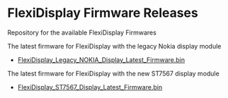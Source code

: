 # FlexiDisplay Firmware Releases
Repository for the available FlexiDisplay Firmwares

The latest firmware for FlexiDisplay with the legacy Nokia display module
- [FlexiDisplay_Legacy_NOKIA_Display_Latest_Firmware.bin](https://github.com/melihkarakelle/FlexiDisplay-Firmware-Releases/raw/main/With_Legacy_Nokia_Display/FlexiDisplay_Legacy_NOKIA_Display_Latest_Firmware.bin)

The latest firmware for FlexiDisplay with the new ST7567 display module
- [FlexiDisplay_ST7567_Display_Latest_Firmware.bin](https://github.com/melihkarakelle/FlexiDisplay-Firmware-Releases/raw/main/With_ST7567_Display/FlexiDisplay_ST7567_Display_Latest_Firmware.bin)


